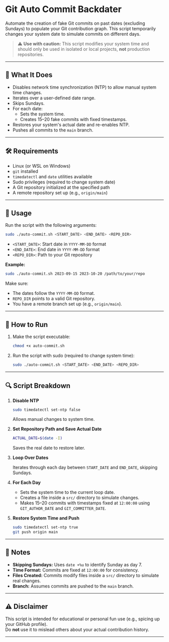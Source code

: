 # Git Auto Commit Backdater

Automate the creation of fake Git commits on past dates (excluding Sundays) to populate your Git contribution graph.
This script temporarily changes your system date to simulate commits on different days.

> ⚠️ **Use with caution:** This script modifies your system time and should only be used in isolated or local projects, **not** production repositories.

---

## 🧾 What It Does

- Disables network time synchronization (NTP) to allow manual system time changes.
- Iterates over a user-defined date range.
- Skips Sundays.
- For each date:
  - Sets the system time.
  - Creates 15–20 fake commits with fixed timestamps.
- Restores your system's actual date and re-enables NTP.
- Pushes all commits to the `main` branch.

---

## 🛠️ Requirements

- Linux (or WSL on Windows)
- `git` installed
- `timedatectl` and `date` utilities available
- Sudo privileges (required to change system date)
- A Git repository initialized at the specified path
- A remote repository set up (e.g., `origin/main`)

---

## 📝 Usage

Run the script with the following arguments:

```bash
sudo ./auto-commit.sh <START_DATE> <END_DATE> <REPO_DIR>
```

- `<START_DATE>`: Start date in `YYYY-MM-DD` format
- `<END_DATE>`: End date in `YYYY-MM-DD` format
- `<REPO_DIR>`: Path to your Git repository

**Example:**

```bash
sudo ./auto-commit.sh 2023-09-15 2023-10-20 /path/to/your/repo
```

Make sure:

- The dates follow the `YYYY-MM-DD` format.
- `REPO_DIR` points to a valid Git repository.
- You have a remote branch set up (e.g., `origin/main`).

---

## 🚀 How to Run

1. Make the script executable:

   ```bash
   chmod +x auto-commit.sh
   ```

2. Run the script with sudo (required to change system time):

   ```bash
   sudo ./auto-commit.sh <START_DATE> <END_DATE> <REPO_DIR>
   ```

---

## 🔍 Script Breakdown

1. **Disable NTP**

   ```bash
   sudo timedatectl set-ntp false
   ```

   Allows manual changes to system time.

2. **Set Repository Path and Save Actual Date**

   ```bash
   ACTUAL_DATE=$(date -I)
   ```

   Saves the real date to restore later.

3. **Loop Over Dates**

   Iterates through each day between `START_DATE` and `END_DATE`, skipping Sundays.

4. **For Each Day**

   - Sets the system time to the current loop date.
   - Creates a file inside a `src/` directory to simulate changes.
   - Makes 15–20 commits with timestamps fixed at `12:00:00` using `GIT_AUTHOR_DATE` and `GIT_COMMITTER_DATE`.

5. **Restore System Time and Push**

   ```bash
   sudo timedatectl set-ntp true
   git push origin main
   ```

---

## 📌 Notes

- **Skipping Sundays:** Uses `date +%u` to identify Sunday as day 7.
- **Time Format:** Commits are fixed at `12:00:00` for consistency.
- **Files Created:** Commits modify files inside a `src/` directory to simulate real changes.
- **Branch:** Assumes commits are pushed to the `main` branch.

---

## ⚠️ Disclaimer

This script is intended for educational or personal fun use (e.g., spicing up your GitHub profile).  
Do **not** use it to mislead others about your actual contribution history.

---
